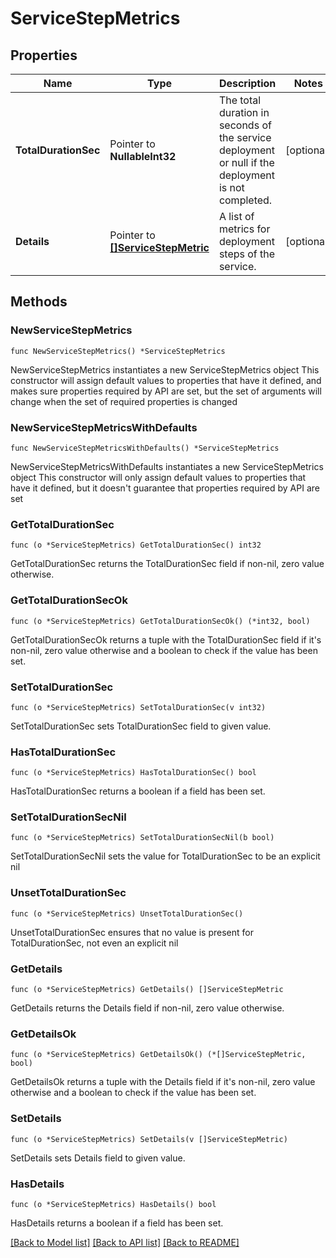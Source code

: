 # ServiceStepMetrics

## Properties

Name | Type | Description | Notes
------------ | ------------- | ------------- | -------------
**TotalDurationSec** | Pointer to **NullableInt32** | The total duration in seconds of the service deployment or null if the deployment is not completed. | [optional] 
**Details** | Pointer to [**[]ServiceStepMetric**](ServiceStepMetric.md) | A list of metrics for deployment steps of the service. | [optional] 

## Methods

### NewServiceStepMetrics

`func NewServiceStepMetrics() *ServiceStepMetrics`

NewServiceStepMetrics instantiates a new ServiceStepMetrics object
This constructor will assign default values to properties that have it defined,
and makes sure properties required by API are set, but the set of arguments
will change when the set of required properties is changed

### NewServiceStepMetricsWithDefaults

`func NewServiceStepMetricsWithDefaults() *ServiceStepMetrics`

NewServiceStepMetricsWithDefaults instantiates a new ServiceStepMetrics object
This constructor will only assign default values to properties that have it defined,
but it doesn't guarantee that properties required by API are set

### GetTotalDurationSec

`func (o *ServiceStepMetrics) GetTotalDurationSec() int32`

GetTotalDurationSec returns the TotalDurationSec field if non-nil, zero value otherwise.

### GetTotalDurationSecOk

`func (o *ServiceStepMetrics) GetTotalDurationSecOk() (*int32, bool)`

GetTotalDurationSecOk returns a tuple with the TotalDurationSec field if it's non-nil, zero value otherwise
and a boolean to check if the value has been set.

### SetTotalDurationSec

`func (o *ServiceStepMetrics) SetTotalDurationSec(v int32)`

SetTotalDurationSec sets TotalDurationSec field to given value.

### HasTotalDurationSec

`func (o *ServiceStepMetrics) HasTotalDurationSec() bool`

HasTotalDurationSec returns a boolean if a field has been set.

### SetTotalDurationSecNil

`func (o *ServiceStepMetrics) SetTotalDurationSecNil(b bool)`

 SetTotalDurationSecNil sets the value for TotalDurationSec to be an explicit nil

### UnsetTotalDurationSec
`func (o *ServiceStepMetrics) UnsetTotalDurationSec()`

UnsetTotalDurationSec ensures that no value is present for TotalDurationSec, not even an explicit nil
### GetDetails

`func (o *ServiceStepMetrics) GetDetails() []ServiceStepMetric`

GetDetails returns the Details field if non-nil, zero value otherwise.

### GetDetailsOk

`func (o *ServiceStepMetrics) GetDetailsOk() (*[]ServiceStepMetric, bool)`

GetDetailsOk returns a tuple with the Details field if it's non-nil, zero value otherwise
and a boolean to check if the value has been set.

### SetDetails

`func (o *ServiceStepMetrics) SetDetails(v []ServiceStepMetric)`

SetDetails sets Details field to given value.

### HasDetails

`func (o *ServiceStepMetrics) HasDetails() bool`

HasDetails returns a boolean if a field has been set.


[[Back to Model list]](../README.md#documentation-for-models) [[Back to API list]](../README.md#documentation-for-api-endpoints) [[Back to README]](../README.md)


